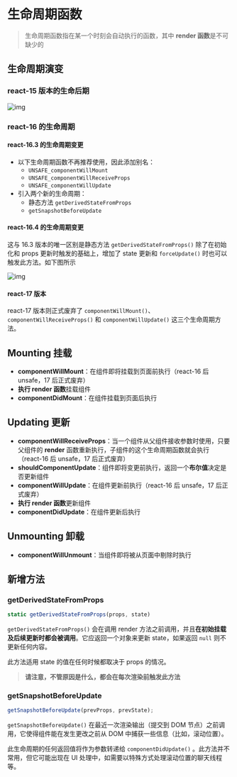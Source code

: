 # 生命周期函数

> 生命周期函数指在某一个时刻会自动执行的函数，其中 **render 函数**是不可缺少的

## 生命周期演变

### react-15 版本的生命后期

![img](https://tva1.sinaimg.cn/large/0081Kckwgy1gm2epz8ic3j319q0qodjg.jpg)

### react-16 的生命周期

#### react-16.3 的生命周期变更

- 以下生命周期函数不再推荐使用，因此添加别名：
  - `UNSAFE_componentWillMount`
  - `UNSAFE_componentWillReceiveProps`
  - `UNSAFE_componentWillUpdate`
- 引入两个新的生命周期：
  - 静态方法 `getDerivedStateFromProps`
  - `getSnapshotBeforeUpdate`

#### react-16.4 的生命周期变更

这与 16.3 版本的唯一区别是静态方法 `getDerivedStateFromProps()` 除了在初始化和 props 更新时触发的基础上，增加了 state 更新和 `forceUpdate()` 时也可以触发此方法。如下图所示

![img](https://tva1.sinaimg.cn/large/0081Kckwgy1gm2erelcijj315s0nqwh9.jpg)

#### react-17 版本

react-17 版本则正式废弃了 `componentWillMount()`、`componentWillReceiveProps()` 和 `componentWillUpdate()` 这三个生命周期方法。

## Mounting 挂载

- **componentWillMount**：在组件即将挂载到页面前执行（react-16 后 unsafe，17 后正式废弃）
- **执行 render 函数**挂载组件
- **componentDidMount**：在组件挂载到页面后执行

## Updating 更新

- **componentWillReceiveProps**：当一个组件从父组件接收参数时使用，只要父组件的 **render** 函数重新执行，子组件的这个生命周期函数就会执行（react-16 后 unsafe，17 后正式废弃）
- **shouldComponentUpdate**：组件即将变更前执行，返回一个**布尔值**决定是否更新组件
- **componentWillUpdate**：在组件更新前执行（react-16 后 unsafe，17 后正式废弃）
- **执行 render 函数**更新组件
- **componentDidUpdate**：在组件更新后执行

## Unmounting 卸载

- **componentWillUnmount**：当组件即将被从页面中剔除时执行

## 新增方法

### getDerivedStateFromProps

```js
static getDerivedStateFromProps(props, state)
```

`getDerivedStateFromProps()` 会在调用 render 方法之前调用，并且**在初始挂载及后续更新时都会被调用**。它应返回一个对象来更新 state，如果返回 `null` 则不更新任何内容。

此方法适用 state 的值在任何时候都取决于 props 的情况。

> **请注意，不管原因是什么，都会在每次渲染前触发此方法**

### getSnapshotBeforeUpdate

```js
getSnapshotBeforeUpdate(prevProps, prevState);
```

`getSnapshotBeforeUpdate()` 在最近一次渲染输出（提交到 DOM 节点）之前调用，它使得组件能在发生更改之前从 DOM 中捕获一些信息（比如，滚动位置）。

此生命周期的任何返回值将作为参数转递给 `componentDidUpdate()` 。此方法并不常用，但它可能出现在 UI 处理中，如需要以特殊方式处理滚动位置的聊天线程等。
